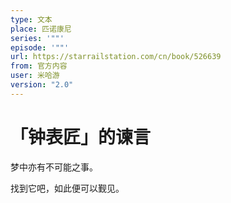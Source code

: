 ```yaml
---
type: 文本
place: 匹诺康尼
series: '""'
episode: '""'
url: https://starrailstation.com/cn/book/526639
from: 官方内容
user: 米哈游
version: "2.0"
---
```


# 「钟表匠」的谏言
梦中亦有不可能之事。

找到它吧，如此便可以觐见。
